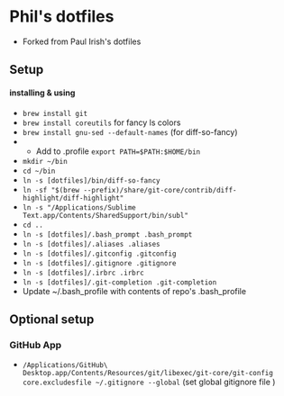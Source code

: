 # Phil's dotfiles

* Forked from Paul Irish's dotfiles

## Setup
#### installing & using

* `brew install git`
* `brew install coreutils` for fancy ls colors
* `brew install gnu-sed --default-names` (for diff-so-fancy)
* * Add to .profile `export PATH=$PATH:$HOME/bin`
* `mkdir ~/bin`
* `cd ~/bin`
* `ln -s [dotfiles]/bin/diff-so-fancy`
* `ln -sf "$(brew --prefix)/share/git-core/contrib/diff-highlight/diff-highlight"`
* `ln -s "/Applications/Sublime Text.app/Contents/SharedSupport/bin/subl"`
* `cd ..`
* `ln -s [dotfiles]/.bash_prompt .bash_prompt`
* `ln -s [dotfiles]/.aliases .aliases`
* `ln -s [dotfiles]/.gitconfig .gitconfig`
* `ln -s [dotfiles]/.gitignore .gitignore`
* `ln -s [dotfiles]/.irbrc .irbrc`
* `ln -s [dotfiles]/.git-completion .git-completion`
* Update ~/.bash_profile with contents of repo's .bash_profile

## Optional setup
### GitHub App

* `/Applications/GitHub\ Desktop.app/Contents/Resources/git/libexec/git-core/git-config core.excludesfile ~/.gitignore --global` (set global gitignore file )

